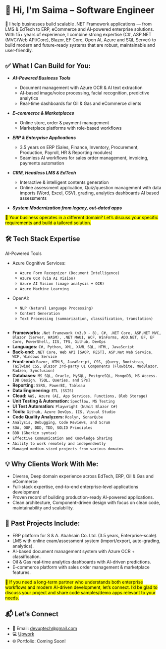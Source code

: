 # 👋 Hi, I'm Saima – Software Engineer


🚀 I help businesses build scalable .NET Framework applications — from LMS & EdTech to ERP, eCommerce and AI-powered enterprise solutions. With 15+ years of experience, I combine strong expertise (C#, ASP.NET (MVC/Web API/Core), Blazor, EF Core, Open AI, Azure and SQL Server) to build modern and future-ready systems that are robust, maintainable and user-friendly.

## ✅ What I Can Build for You:
- <i>**AI-Powered Business Tools**</i>
  - Document management with Azure OCR & AI text extraction
  - AI-based image/voice processing, facial recognition, predictive analytics
  - Real-time dashboards for Oil & Gas and eCommerce clients

- <i>**E-commerce & Marketplaces**</i>
  - Online store, order & payment management
  - Marketplace platforms with role-based workflows

- <i>**ERP & Enterprise Applications**</i>
  - 3.5 years on ERP (Sales, Finance, Inventory, Procurement, Production, Payroll, HR & Reporting modules)
  - Seamless AI workflows for sales order management, invoicing, payments automation

- <i>**CRM, Headless LMS & EdTech**</i>
  - Interactive & intelligent contents generation
  - Online assessment application, Quiz/question management with data imports (Word, Excel, CSV), grading, analytics dashboards
   AI based assessments

- <i>**System Modernization from legacy, out-dated apps**</i>

<mark>💬 Your business operates in a different domain? Let’s discuss your specific requirements and build a tailored solution.</mark>


## 🛠️ Tech Stack Expertise
 AI-Powered Tools
- Azure Cognitive Services:
  - `Azure Form Recognizer (Document Intelligence)`
  - `Azure OCR (via AI Vision)`
  - `Azure AI Vision (image analysis + OCR)`
  - `Azure Machine Learning`

- OpenAI:
  - `NLP (Natural Language Processing)`
  - `Content Generation`
  - `Text Processing (summarization, classification, translation)`
  
##
- **Frameworks:** `.Net Framework (v3.0 - 8), C#, .NET Core, ASP.NET MVC, Blazor (Server, WASM), .NET MAUI, WCF, WinForms, ADO.NET, EF, EF Core, PowerShell, IIS, TFS, Github, DevOps`
- **Languages:** `C#, Python, XML, XAML SQL, HTML, JavaScript`
- **Back-end:** `.NET Core, Web API [SAOP, REST], ASP.Net Web Service, WCF, Windows Service`
- **Front-end:** `Razor, HTML5, JavaScript, CSS, jQuery, Bootstrap, Tailwind CSS, Blazor 3rd-party UI Components (Flowbite, MudBlazor, Radzen, Syncfusion)`
- **Databases:** `MS SQL, Oracle, MySQL, PostgreSQL, MongoDB, MS Access. [DB Design, TSQL, Queries, and SPs]`
- **Reporting:** `SSRS, PowerBI, Tableau`
- **Data Engineering:** `ETL (SSIS)`
- **Cloud:** `AWS, Azure (AI, App Services, Functions, Blob Storage)`
- **Unit Testing & Automation:** `Specflow, MS Testing`
- **UI Test Automation:** `Playwright (NUnit Blazor C#)`
- **Tools:** `Github, Azure DevOps, IIS, Visual Studio`
- **Code Quality Analyzers:** `Roslyn, SonarQube`
- `Analysis, Debugging, Code Reviews, and Scrum`
- `SOA, OOP, DDD, TDD, SOLID Principles`
- `BDD (Gherkin syntax)`
- `Effective Communication and Knowledge Sharing`
- `Ability to work remotely and independently`
- `Managed medium-sized projects from various domains`


## 💡 Why Clients Work With Me:
- Diverse, Deep domain experience across EdTech, ERP, Oil & Gas and eCommerce
- Full-stack expertise, end-to-end enterprise-level applications development 
- Proven record of building production-ready AI-powered applications.
- Clean architecture, Component-driven design with focus on clean code, maintainability and scalability.
  

## 📌 Past Projects Include:
- ERP platform for S & A. Abahsain Co. Ltd. (3.5 years, Enterprise-scale).
- LMS with online exam/assessment system (import/export, auto-grading, analytics).
- AI-based document management system with Azure OCR + classification.
- Oil & Gas real-time analytics dashboards with AI-driven predictions.
- E-commerce platform with sales order management & marketplace features.

<mark>💬 If you need a long-term partner who understands both enterprise workflows and modern AI-driven development, let’s connect. I’d be glad to discuss your project and share code samples/demo apps relevant to your needs.</mark>

## 📬 Let’s Connect
- 📧 Email: [devuptech@gmail.com](mailto:devuptech@gmail.com)
- 💻 [Upwork](https://www.upwork.com/freelancers/saimaanoureen?mp_source=share)
- 🌐 Portfolio: Coming Soon!
